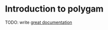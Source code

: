 # Introduction to polygam

TODO: write [great documentation](http://jacobian.org/writing/what-to-write/)
